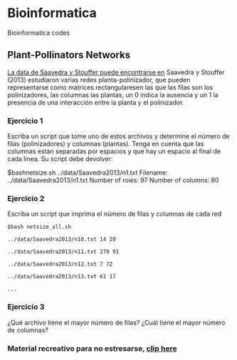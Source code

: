 # Bioinformatica
Bioinformatica codes
## Plant-Pollinators Networks

[La data de Saavedra y Stouffer puede encontrarse en](http://dx.doi.org/10.5061/dryad.p2gq8)
Saavedra y Stouffer (2013) estudiaron varias redes planta-polinizador, que pueden representarse como matrices rectangularesen las que las filas son los polinizadores,
las columnas las plantas, un 0 indica la ausencia y un 1 la presencia de una interacción entre la planta y el polinizador.

### Ejercicio 1

Escriba un script que tome uno de estos archivos y determine el número de filas (polinizadores) y columnas (plantas). 
Tenga en cuenta que las columnas están separadas por espacios y que hay un espacio al final de cada línea. Su script debe devolver:

$bashnetsize.sh ../data/Saavedra2013/n1.txt
Filename: ../data/Saavedra2013/n1.txt
Number of rows: 97
Number of columns: 80

### Ejercicio 2

Escriba un script que imprima el número de filas y columnas de cada red

`$bash netsize_all.sh`

`../data/Saavedra2013/n10.txt 14 20`

`../data/Saavedra2013/n11.txt 270 91`

`../data/Saavedra2013/n12.txt 7 72`

`../data/Saavedra2013/n13.txt 61 17`

`...`

### Ejercicio 3
¿Qué archivo tiene el mayor número de filas? ¿Cuál tiene el mayor número de columnas?

### Material recreativo para no estresarse, [clip here](https://www.youtube.com/watch?v=YPIPRbWuKg4)
